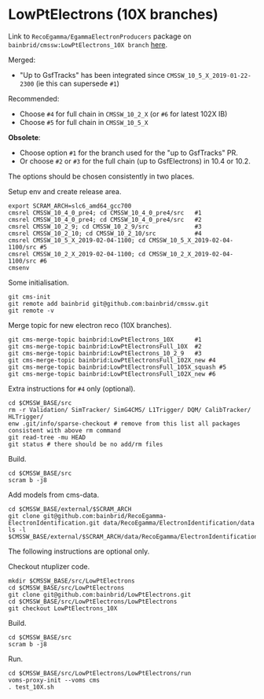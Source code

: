 # LowPtElectrons (10X branches)

Link to ```RecoEgamma/EgammaElectronProducers``` package on ```bainbrid/cmssw:LowPtElectrons_10X branch``` [here](https://github.com/bainbrid/cmssw/tree/LowPtElectrons_10X/RecoEgamma/EgammaElectronProducers).

Merged:
- "Up to GsfTracks" has been integrated since ```CMSSW_10_5_X_2019-01-22-2300``` (ie this can supersede ```#1```)

Recommended:
- Choose ```#4``` for full chain in ```CMSSW_10_2_X``` (or ```#6``` for latest 102X IB)
- Choose ```#5``` for full chain in ```CMSSW_10_5_X```

**Obsolete**:
- Choose option ```#1``` for the branch used for the "up to GsfTracks" PR.
- Or choose ```#2``` or ```#3``` for the full chain (up to GsfElectrons) in 10.4 or 10.2.

The options should be chosen consistently in two places.

Setup env and create release area.
```
export SCRAM_ARCH=slc6_amd64_gcc700
cmsrel CMSSW_10_4_0_pre4; cd CMSSW_10_4_0_pre4/src   #1
cmsrel CMSSW_10_4_0_pre4; cd CMSSW_10_4_0_pre4/src   #2
cmsrel CMSSW_10_2_9; cd CMSSW_10_2_9/src             #3
cmsrel CMSSW_10_2_10; cd CMSSW_10_2_10/src           #4
cmsrel CMSSW_10_5_X_2019-02-04-1100; cd CMSSW_10_5_X_2019-02-04-1100/src #5
cmsrel CMSSW_10_2_X_2019-02-04-1100; cd CMSSW_10_2_X_2019-02-04-1100/src #6
cmsenv
```

Some initialisation.
```
git cms-init
git remote add bainbrid git@github.com:bainbrid/cmssw.git
git remote -v
```

Merge topic for new electron reco (10X branches).
```
git cms-merge-topic bainbrid:LowPtElectrons_10X      #1
git cms-merge-topic bainbrid:LowPtElectronsFull_10X  #2
git cms-merge-topic bainbrid:LowPtElectrons_10_2_9   #3
git cms-merge-topic bainbrid:LowPtElectronsFull_102X_new #4
git cms-merge-topic bainbrid:LowPtElectronsFull_105X_squash #5
git cms-merge-topic bainbrid:LowPtElectronsFull_102X_new #6
```

Extra instructions for ```#4``` only (optional).
```
cd $CMSSW_BASE/src
rm -r Validation/ SimTracker/ SimG4CMS/ L1Trigger/ DQM/ CalibTracker/ HLTrigger/ 
enw .git/info/sparse-checkout # remove from this list all packages consistent with above rm command
git read-tree -mu HEAD
git status # there should be no add/rm files
```

Build.
``` 
cd $CMSSW_BASE/src
scram b -j8
```

Add models from cms-data.
```
cd $CMSSW_BASE/external/$SCRAM_ARCH
git clone git@github.com:bainbrid/RecoEgamma-ElectronIdentification.git data/RecoEgamma/ElectronIdentification/data
ls -l $CMSSW_BASE/external/$SCRAM_ARCH/data/RecoEgamma/ElectronIdentification/data/LowPtElectrons
```

The following instructions are optional only. 

Checkout ntuplizer code.
```
mkdir $CMSSW_BASE/src/LowPtElectrons
cd $CMSSW_BASE/src/LowPtElectrons
git clone git@github.com:bainbrid/LowPtElectrons.git
cd $CMSSW_BASE/src/LowPtElectrons/LowPtElectrons
git checkout LowPtElectrons_10X
```

Build.
``` 
cd $CMSSW_BASE/src
scram b -j8
```
Run.
``` 
cd $CMSSW_BASE/src/LowPtElectrons/LowPtElectrons/run
voms-proxy-init --voms cms
. test_10X.sh
```
